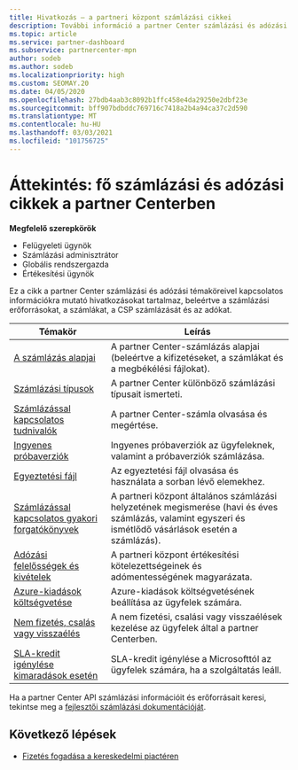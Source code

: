 ```yaml
---
title: Hivatkozás – a partneri központ számlázási cikkei
description: További információ a partner Center számlázási és adózási témaköreiről. Az információ a számlázási erőforrásokra, a számlákra, a CSP-számlázásra és az adókra vonatkozik.
ms.topic: article
ms.service: partner-dashboard
ms.subservice: partnercenter-mpn
author: sodeb
ms.author: sodeb
ms.localizationpriority: high
ms.custom: SEOMAY.20
ms.date: 04/05/2020
ms.openlocfilehash: 27bdb4aab3c8092b1ffc458e4da29250e2dbf23e
ms.sourcegitcommit: bff907bdbddc769716c7418a2b4a94ca37c2d590
ms.translationtype: MT
ms.contentlocale: hu-HU
ms.lasthandoff: 03/03/2021
ms.locfileid: "101756725"
---
```

# <a name="overview-main-billing-and-tax-articles-in-partner-center"></a>Áttekintés: fő számlázási és adózási cikkek a partner Centerben

**Megfelelő szerepkörök**

- Felügyeleti ügynök
- Számlázási adminisztrátor
- Globális rendszergazda
- Értékesítési ügynök

Ez a cikk a partner Center számlázási és adózási témaköreivel kapcsolatos információkra mutató hivatkozásokat tartalmaz, beleértve a számlázási erőforrásokat, a számlákat, a CSP számlázását és az adókat.


| Témakör | Leírás |
| ----- | ----------- |
| [A számlázás alapjai](billing-basics.md) | A partner Center-számlázás alapjai (beleértve a kifizetéseket, a számlákat és a megbékélési fájlokat). |
| [Számlázási típusok](billing-different-types.md) | A partner Center különböző számlázási típusait ismerteti. |
| [Számlázással kapcsolatos tudnivalók](read-your-bill.md) | A partner Center-számla olvasása és megértése. |
| [Ingyenes próbaverziók](offer-your-customers-trials-of-microsoft-products.md) | Ingyenes próbaverziók az ügyfeleknek, valamint a próbaverziók számlázása. |
| [Egyeztetési fájl](use-the-reconciliation-files.md) | Az egyeztetési fájl olvasása és használata a sorban lévő elemekhez. |
| [Számlázással kapcsolatos gyakori forgatókönyvek](common-billing-scenarios.md) | A partneri központ általános számlázási helyzetének megismerése (havi és éves számlázás, valamint egyszeri és ismétlődő vásárlások esetén a számlázás). |
| [Adózási felelősségek és kivételek](tax-and-tax-exemptions.md) | A partneri központ értékesítési kötelezettségeinek és adómentességének magyarázata. |
| [Azure-kiadások költségvetése](set-an-azure-spending-budget-for-your-customers.md) | Azure-kiadások költségvetésének beállítása az ügyfelek számára. |
| [Nem fizetés, csalás vagy visszaélés](non-payment-fraud-misuse.md) | A nem fizetési, csalási vagy visszaélések kezelése az ügyfelek által a partner Centerben. |
| [SLA-kredit igénylése kimaradások esetén](request-credit.md) | SLA-kredit igénylése a Microsofttól az ügyfelek számára, ha a szolgáltatás leáll. |

Ha a partner Center API számlázási információit és erőforrásait keresi, tekintse meg a [fejlesztői számlázási dokumentációját](/partner-center/develop/manage-billing).

## <a name="next-steps"></a>Következő lépések

- [Fizetés fogadása a kereskedelmi piactéren](marketplace-get-paid.md)